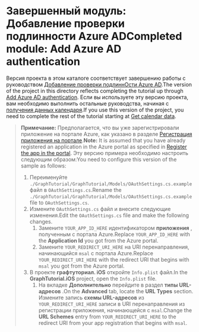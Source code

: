 # <a name="completed-module-add-azure-ad-authentication"></a><span data-ttu-id="6a703-101">Завершенный модуль: Добавление проверки подлинности Azure AD</span><span class="sxs-lookup"><span data-stu-id="6a703-101">Completed module: Add Azure AD authentication</span></span>

<span data-ttu-id="6a703-102">Версия проекта в этом каталоге соответствует завершению работы с руководством [Добавление проверки подлиннОсти Azure AD](https://docs.microsoft.com/graph/tutorials/xamarin?tutorial-step=3).</span><span class="sxs-lookup"><span data-stu-id="6a703-102">The version of the project in this directory reflects completing the tutorial up through [Add Azure AD authentication](https://docs.microsoft.com/graph/tutorials/xamarin?tutorial-step=3).</span></span> <span data-ttu-id="6a703-103">Если вы используете эту версию проекта, вам необходимо выполнить остальные руководства, начиная с [получения данных календаря](https://docs.microsoft.com/graph/tutorials/xamarin?tutorial-step=4).</span><span class="sxs-lookup"><span data-stu-id="6a703-103">If you use this version of the project, you need to complete the rest of the tutorial starting at [Get calendar data](https://docs.microsoft.com/graph/tutorials/xamarin?tutorial-step=4).</span></span>

> <span data-ttu-id="6a703-104">**Примечание:** Предполагается, что вы уже зарегистрировали приложение на портале Azure, как указано в разделе [Регистрация приложения на портале](https://docs.microsoft.com/graph/tutorials/xamarin?tutorial-step=2).</span><span class="sxs-lookup"><span data-stu-id="6a703-104">**Note:** It is assumed that you have already registered an application in the Azure portal as specified in [Register the app in the portal](https://docs.microsoft.com/graph/tutorials/xamarin?tutorial-step=2).</span></span> <span data-ttu-id="6a703-105">Эту версию примера необходимо настроить следующим образом:</span><span class="sxs-lookup"><span data-stu-id="6a703-105">You need to configure this version of the sample as follows:</span></span>
>
> 1. <span data-ttu-id="6a703-106">Переименуйте `./GraphTutorial/GraphTutorial/Models/OAuthSettings.cs.example` файл в `OAuthSettings.cs`.</span><span class="sxs-lookup"><span data-stu-id="6a703-106">Rename the `./GraphTutorial/GraphTutorial/Models/OAuthSettings.cs.example` file to `OAuthSettings.cs`.</span></span>
> 1. <span data-ttu-id="6a703-107">Измените `OAuthSettings.cs` файл и внесите следующие изменения.</span><span class="sxs-lookup"><span data-stu-id="6a703-107">Edit the `OAuthSettings.cs` file and make the following changes.</span></span>
>     1. <span data-ttu-id="6a703-108">Замените `YOUR_APP_ID_HERE` идентификатором **приложения** , полученным с портала Azure.</span><span class="sxs-lookup"><span data-stu-id="6a703-108">Replace `YOUR_APP_ID_HERE` with the **Application Id** you got from the Azure portal.</span></span>
>     1. <span data-ttu-id="6a703-109">Замените `YOUR_REDIRECT_URI_HERE` на URI перенаправления, начинающийся `msal` с портала Azure.</span><span class="sxs-lookup"><span data-stu-id="6a703-109">Replace `YOUR_REDIRECT_URI_HERE` with the redirect URI that begins with `msal` you got from the Azure portal.</span></span>
> 1. <span data-ttu-id="6a703-110">В проекте **графтуториал. iOS** откройте `Info.plist` файл.</span><span class="sxs-lookup"><span data-stu-id="6a703-110">In the **GraphTutorial.iOS** project, open the `Info.plist` file.</span></span>
>     1. <span data-ttu-id="6a703-111">На вкладке **Дополнительно** перейдите в раздел **типы URL-адресов** .</span><span class="sxs-lookup"><span data-stu-id="6a703-111">On the **Advanced** tab, locate the **URL Types** section.</span></span> <span data-ttu-id="6a703-112">Измените запись **схемы URL-адресов** из `YOUR_REDIRECT_URI_HERE` записи в URI перенаправления из регистрации приложения, начинающейся с `msal`.</span><span class="sxs-lookup"><span data-stu-id="6a703-112">Change the **URL Schemes** entry from `YOUR_REDIRECT_URI_HERE` to the redirect URI from your app registration that begins with `msal`.</span></span>
